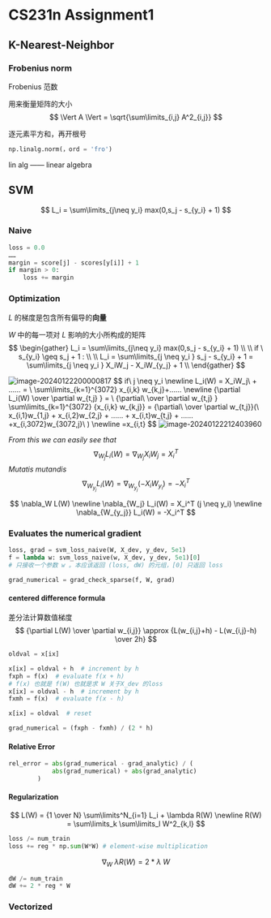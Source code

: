 # CS231n Assignment1

## K-Nearest-Neighbor

### Frobenius norm

Frobenius 范数

用来衡量矩阵的大小
$$
\Vert A \Vert = \sqrt{\sum\limits_{i,j} A^2_{i,j}}
$$


逐元素平方和，再开根号

```python
np.linalg.norm(，ord = 'fro')
```

lin alg —— linear algebra

## SVM

$$
L_i = \sum\limits_{j\neq y_i} max(0,s_j - s_{y_i} + 1)
$$



### Naive

```python
loss = 0.0
……
margin = score[j] - scores[y[i]] + 1
if margin > 0:
	loss += margin
```

### Optimization



$L$ 的梯度是包含所有偏导的**向量**

$W$ 中的每一项对 $L$ 影响的大小所构成的矩阵
$$
\begin{gather}
L_i = \sum\limits_{j\neq y_i} max(0,s_j - s_{y_i} + 1)
\\ \\
if \ s_{y_i}  \geq s_j + 1 :
\\ \\
L_i = \sum\limits_{j \neq y_i } s_j - s_{y_i} + 1 = \sum\limits_{j \neq y_i } X_iW_j - X_iW_{y_j} + 1
\\ 
\end{gather}
$$


<img src="https://cdn.jsdelivr.net/gh/Men1scus/FigureBed@main/img/202401222000951.png" alt="image-20240122200000817"  />
$$
if\ j \neq y_i
\newline
L_i(W) =  X_iW_j\ + ……  = \ \sum\limits_{k=1}^{3072} x_{i,k} w_{k,j}+……
\newline
{\partial L_i(W) \over \partial w_{t,j} } =  \ {\partial\ \over \partial w_{t,j} } \sum\limits_{k=1}^{3072}  {x_{i,k} w_{k,j}} = {\partial\ \over \partial w_{t,j}}(\ x_{i,1}w_{1,j} + x_{i,2}w_{2,j} + …… + x_{i,t}w_{t,j} + …… +x_{i,3072}w_{3072,j}\ )
\newline
=x_{i,t}
$$
<img src="https://cdn.jsdelivr.net/gh/Men1scus/FigureBed@main/img/202401222124092.png" alt="image-20240122212403960"  />

*From this we can easily see that* 
$$
\nabla_{W_j} L_i(W) = \nabla_{W_j}X_iW_j = X_i^T
$$
*Mutatis mutandis*
$$
\nabla_{W_{y_j}} L_i(W) = \nabla_{W_{y_j}}(-X_iW_{y_i}) = -X_i^T
$$

$$
\nabla_W L(W)
\newline
\nabla_{W_j} L_i(W) = X_i^T (j \neq y_i)
\newline
\nabla_{W_{y_j}} L_i(W) = -X_i^T
$$






### Evaluates the numerical gradient

  

```python
loss, grad = svm_loss_naive(W, X_dev, y_dev, 5e1)
f = lambda w: svm_loss_naive(w, X_dev, y_dev, 5e1)[0]
# 只接收一个参数 w 。本应该返回 (loss, dW) 的元组，[0] 只返回 loss 

grad_numerical = grad_check_sparse(f, W, grad)
```

#### **centered difference formula**

差分法计算数值梯度
$$
{\partial L(W) \over \partial w_{i,j}} \approx {L(w_{i,j}+h) - L(w_{i,j}-h) \over 2h}
$$


```python
oldval = x[ix]

x[ix] = oldval + h  # increment by h
fxph = f(x)  # evaluate f(x + h)
# f(x) 也就是 f(W) 也就是求 W 关于X_dev 的loss
x[ix] = oldval - h  # increment by h
fxmh = f(x)  # evaluate f(x - h)

x[ix] = oldval  # reset

grad_numerical = (fxph - fxmh) / (2 * h)
```

#### Relative Error

```python
rel_error = abs(grad_numerical - grad_analytic) / (
            abs(grad_numerical) + abs(grad_analytic)
        )
```



#### Regularization


$$
L(W) = {1 \over N} \sum\limits^N_{i=1} L_i + \lambda R(W)
\newline
R(W) = \sum\limits_k \sum\limits_l W^2_{k,l}
$$



```python
loss /= num_train
loss += reg * np.sum(W*W) # element-wise multiplication
```

$$
\nabla_W\ \lambda R(W) = 2 * \lambda \ W
$$

```python
dW /= num_train
dW += 2 * reg * W
```

### Vectorized

